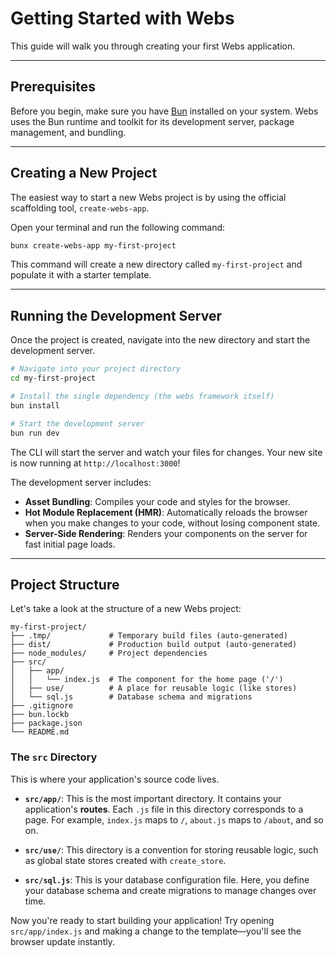 # Getting Started with Webs

This guide will walk you through creating your first Webs application.

---

## Prerequisites

Before you begin, make sure you have [Bun](https://bun.sh/) installed on your system. Webs uses the Bun runtime and toolkit for its development server, package management, and bundling.

---

## Creating a New Project

The easiest way to start a new Webs project is by using the official scaffolding tool, `create-webs-app`.

Open your terminal and run the following command:

```bash
bunx create-webs-app my-first-project
```

This command will create a new directory called `my-first-project` and populate it with a starter template.

---

## Running the Development Server

Once the project is created, navigate into the new directory and start the development server.

```bash
# Navigate into your project directory
cd my-first-project

# Install the single dependency (the webs framework itself)
bun install

# Start the development server
bun run dev
```

The CLI will start the server and watch your files for changes. Your new site is now running at `http://localhost:3000`!

The development server includes:

- **Asset Bundling**: Compiles your code and styles for the browser.
- **Hot Module Replacement (HMR)**: Automatically reloads the browser when you make changes to your code, without losing component state.
- **Server-Side Rendering**: Renders your components on the server for fast initial page loads.

---

## Project Structure

Let's take a look at the structure of a new Webs project:

```
my-first-project/
├── .tmp/             # Temporary build files (auto-generated)
├── dist/             # Production build output (auto-generated)
├── node_modules/     # Project dependencies
├── src/
│   ├── app/
│   │   └── index.js  # The component for the home page ('/')
│   ├── use/          # A place for reusable logic (like stores)
│   └── sql.js        # Database schema and migrations
├── .gitignore
├── bun.lockb
├── package.json
└── README.md
```

### The `src` Directory

This is where your application's source code lives.

- **`src/app/`**: This is the most important directory. It contains your application's **routes**. Each `.js` file in this directory corresponds to a page. For example, `index.js` maps to `/`, `about.js` maps to `/about`, and so on.

- **`src/use/`**: This directory is a convention for storing reusable logic, such as global state stores created with `create_store`.

- **`src/sql.js`**: This is your database configuration file. Here, you define your database schema and create migrations to manage changes over time.

Now you're ready to start building your application! Try opening `src/app/index.js` and making a change to the template—you'll see the browser update instantly.
